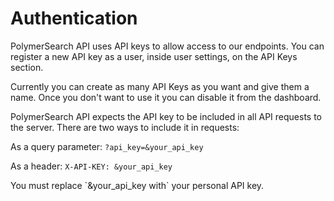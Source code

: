 # Authentication

PolymerSearch API uses API keys to allow access to our endpoints. You can register a new API key as a user, inside user settings, on the API Keys section.

Currently you can create as many API Keys as you want and give them a name. Once you don't want to use it you can disable it from the dashboard.

PolymerSearch API expects the API key to be included in all API requests to the server. There are two ways to include it in requests:

As a query parameter: `?api_key=&your_api_key`

As a header: `X-API-KEY: &your_api_key`

<aside class="success">You must replace `&your_api_key with` your personal API key.</aside>
